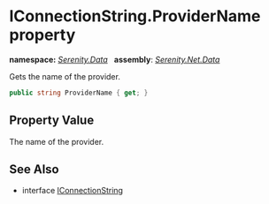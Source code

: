 # IConnectionString.ProviderName property
**namespace:** *[Serenity.Data](../../README.md#serenity.data-namespace)*   **assembly**: *[Serenity.Net.Data](../../README.md)*

Gets the name of the provider.

```csharp
public string ProviderName { get; }
```

## Property Value

The name of the provider.

## See Also

* interface [IConnectionString](../IConnectionString.md)
